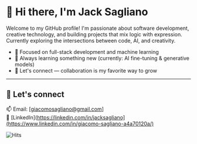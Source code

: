 # 👋 Hi there, I'm Jack Sagliano

Welcome to my GitHub profile! I'm passionate about software development, creative technology, and building projects that mix logic with expression. Currently exploring the intersections between code, AI, and creativity.

- 🎯 Focused on full-stack development and machine learning
- 🧠 Always learning something new (currently: AI fine-tuning & generative models)
- 💬 Let's connect — collaboration is my favorite way to grow
---

## 🤝 Let's connect

📫 Email: [giacomosagliano@gmail.com]  
🔗 [LinkedIn](https://linkedin.com/in/jacksagliano](https://www.linkedin.com/in/giacomo-sagliano-a4a70120a/)  

![Hits](https://hits.sh/github.com/jacksagliano/jacksagliano.svg)

